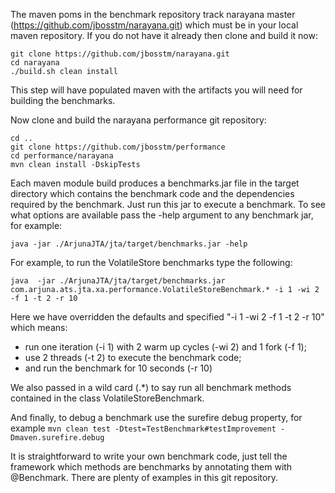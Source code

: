 
The maven poms in the benchmark repository track narayana master (https://github.com/jbosstm/narayana.git) which must be in your local maven repository. If you do not have it already then clone and build it now:

    git clone https://github.com/jbosstm/narayana.git
    cd narayana
    ./build.sh clean install

This step will have populated maven with the artifacts you will need for building the benchmarks.

Now clone and build the narayana performance git repository:

    cd ..
    git clone https://github.com/jbosstm/performance
    cd performance/narayana
    mvn clean install -DskipTests

Each maven module build produces a benchmarks.jar file in the target directory which contains the benchmark code and the dependencies required by the benchmark. Just run this jar to execute a benchmark. To see what options are available pass the -help argument to any benchmark jar, for example:

    java -jar ./ArjunaJTA/jta/target/benchmarks.jar -help

For example, to run the VolatileStore benchmarks type the following:

    java  -jar ./ArjunaJTA/jta/target/benchmarks.jar com.arjuna.ats.jta.xa.performance.VolatileStoreBenchmark.* -i 1 -wi 2 -f 1 -t 2 -r 10
 
Here we have overridden the defaults and specified "-i 1 -wi 2 -f 1 -t 2 -r 10" which means:
  * run one iteration (-i 1) with 2 warm up cycles (-wi 2) and 1 fork (-f 1);
  * use 2 threads (-t 2) to execute the benchmark code;
  * and run the benchmark for 10 seconds (-r 10)

We also passed in a wild card (.\*) to say run all benchmark methods contained in the class VolatileStoreBenchmark. 

And finally, to debug a benchmark use the surefire debug property, for example `mvn clean test -Dtest=TestBenchmark#testImprovement -Dmaven.surefire.debug`

It is straightforward to write your own benchmark code, just tell the framework which methods are benchmarks by annotating them with @Benchmark. There are plenty of examples in this git repository.


